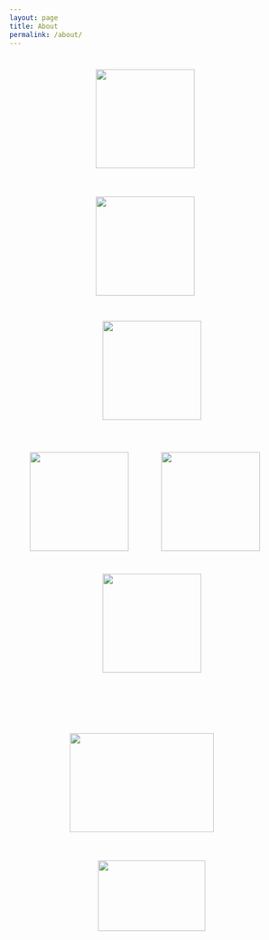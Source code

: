 ```yaml
---
layout: page
title: About
permalink: /about/
---
```

<p align="center">
<a href ="http://users.eecs.northwestern.edu/~rll943/" class="magic-button" title="Rosanne Liu, PhD Candidate"><img src="{{ '/img/rosanne.png' | prepend: site.baseurl }}" alt="" height="175" width="175" hspace="55" vspace="25"></a>&nbsp;&nbsp;&nbsp;&nbsp;&nbsp;&nbsp;
<a href ="http://users.eecs.northwestern.edu/~drp925/" class="magic-button" title="Dr. Diana Palsetia, Data Scientist 4C"><img src="{{ '/img/diana.png' | prepend: site.baseurl }}" alt="" height="175" width="175" hspace="55" vspace="25"></a>&nbsp;&nbsp;&nbsp;&nbsp;&nbsp;&nbsp;
<a href ="http://www.arindampaul.me" class="magic-button" title="Arindam Paul, PhD Candidate"><img src="{{ '/img/arindam.png' | prepend: site.baseurl }}" alt="" height="175" width="175" hspace="35" vspace="20"></a><br><br>
<a href ="http://users.eecs.northwestern.edu/~rav650/" class="magic-button" title="Reda Al-Bahrani, PhD Candidate"><img src="{{ '/img/reda.png' | prepend: site.baseurl }}" alt="" height="175" width="175" hspace="15" vspace="20"></a>&nbsp;&nbsp;&nbsp;&nbsp;&nbsp;&nbsp;
<a href ="http://www.cs.northwestern.edu/~dkj755/" class="magic-button" title="Dipendra Jha, PhD Student"><img src="{{ '/img/dipendra.png' | prepend: site.baseurl }}" alt="" height="175" width="175" hspace="15" vspace="20"></a>&nbsp;&nbsp;&nbsp;&nbsp;&nbsp;&nbsp;
<a href ="http://users.eecs.northwestern.edu/~choudhar/" class="magic-button" title="Prof. Alok Choudhary, Principal Investigator"><img src="{{ '/img/alok.png' | prepend: site.baseurl }}" alt="" height="175" width="175" hspace="15" vspace="20"></a>
</p>
<p></p><br><br>
<p align="center">
<img src="{{ '/img/engineering.gif' | prepend: site.baseurl }}" alt="" height="175" width="255" hspace="55" vspace="25">&nbsp;&nbsp;&nbsp;&nbsp;&nbsp;&nbsp;&nbsp;&nbsp;&nbsp;
<img src="{{ '/img/northwestern.gif' | prepend: site.baseurl }}" alt="" height="125" width="190" hspace="55" vspace="25">
</p>
